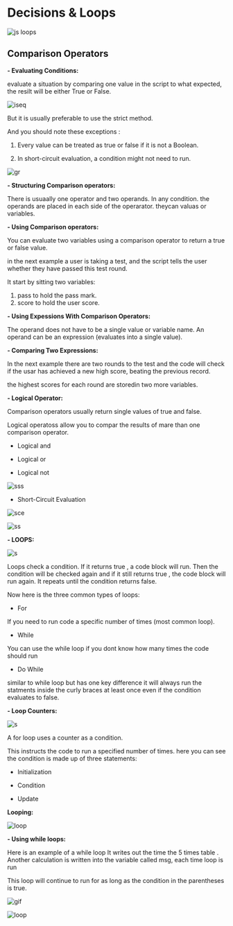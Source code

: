 # Decisions & Loops

![js loops](https://d2h0cx97tjks2p.cloudfront.net/blogs/wp-content/uploads/sites/2/2019/07/JavaScript-Loops.jpg)

## Comparison Operators

**- Evaluating Conditions:**

evaluate a situation by comparing one value in the script to what expected, the resilt will be either True or False.

![iseq](https://cdn.javascripttutorial.net/wp-content/uploads/2016/11/JavaScript-Comparison-Operators.png)

But it is usually preferable to use the strict method.

And you should note these exceptions :

1. Every value can be treated as true or false if it is not a Boolean.

2. In short-circuit evaluation, a condition might not need to run.

![gr](https://i.ytimg.com/vi/wFB-ywsNPwg/maxresdefault.jpg)

**- Structuring Comparison operators:**

There is usuaally one operator and two operands. In any condition.
the operands are placed in each side of the operarator. theycan valuas or variables.

**- Using Comparison operators:**

You can evaluate two variables using a comparison operator to return a true or false value.

in the next example a user is taking a test, and the script tells the user whether they have passed this test round.

It start by sitting two variables:

1. pass to hold the pass mark.
2. score to hold the user score.

**- Using Expessions With Comparison Operators:**

The operand does not have to be a single value or variable name.
An operand can be an expression (evaluates into a single value).

**- Comparing Two Expressions:**

In the next example there are two rounds to the test and the code will check if the usar has achieved a new high score, beating the previous record.

the highest scores for each round are storedin two more variables.

**- Logical Operator:**

Comparison operators usually return single values of true and false.

Logical operatoss allow you to compar the results of mare than one comparison operator.

- Logical and

- Logical or

- Logical not

![sss](https://i.ytimg.com/vi/JVL6xEzOCrE/maxresdefault.jpg)

- Short-Circuit Evaluation

![sce](https://encrypted-tbn0.gstatic.com/images?q=tbn:ANd9GcQnmaKoXRT2nxv8-4qfo4Eqp-dQjhwkjiYZX8f974bYrjTj26I&s)

![ss](https://www.javabrahman.com/wp-content/uploads/PrincipleshortCircuitAND.png)

**- LOOPS:**

![s](https://www.tutsmake.com/wp-content/uploads/2020/05/Loops-In-JavaScript.jpeg)

Loops check a condition. If it returns true , a code block will run. Then the condition will be checked again and if it still returns true , the code block will run again. It repeats until the condition returns false.

Now here is the three common types of loops:

- For

If you need to run code a specific number of times (most common loop).

- While

You can use the while loop if you dont know how many times the code should run

- Do While

similar to while loop but has one key difference it will always run the statments inside the curly braces at least once even if the condition evaluates to false.

**- Loop Counters:**

![s](https://static.schoolofmotion.com/5cb2c741-6ec7-4140-aa35-08dc7e303c14/Loop_Cycle.gif)

A for loop uses a counter as a condition.

This instructs the code to run a specified number of times.
here you can see the condition is made up of three statements:

- Initialization

- Condition

- Update

**Looping:**

![loop](https://cdn-images-1.medium.com/max/800/1*QoMetPjm8T-N9Ii8gfqvag.png)

**- Using while loops:**

Here is an example of a while loop It writes out the time the 5 times table . Another calculation is written into the variable called msg, each time loop is run

This loop will continue to run for as long as the condition in the parentheses is true.

![gif](https://i.pinimg.com/originals/41/a3/04/41a3041c02de23b097fa1c5be788a9eb.gif)

![loop](https://static.schoolofmotion.com/5cb2c741-6ec7-4140-aa35-08dc7e303c14/Loop_Cycle.gif)